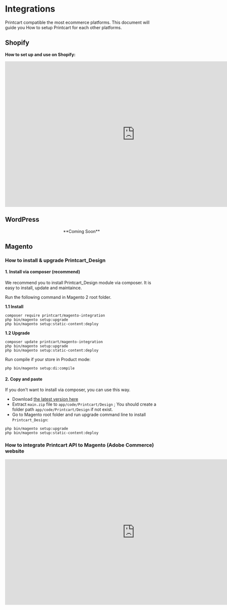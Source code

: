 # Integrations
Printcart compatible the most ecommerce platforms. This document will guide you How to setup Printcart for each other platforms.

## Shopify

**How to set up and use on Shopify:**

<iframe width="854" height="480" src="https://www.youtube.com/embed/Vbf6AfVwqOM" title="YouTube video player" frameborder="0" allow="accelerometer; autoplay; clipboard-write; encrypted-media; gyroscope; picture-in-picture" allowfullscreen></iframe>

## WordPress
<div align="center">**Coming Soon**</div>

## Magento
### How to install & upgrade Printcart_Design

#### 1. Install via composer (recommend)

We recommend you to install Printcart_Design module via composer. It is easy to install, update and maintaince.

Run the following command in Magento 2 root folder.

**1.1 Install**

```
composer require printcart/magento-integration
php bin/magento setup:upgrade
php bin/magento setup:static-content:deploy
```

**1.2 Upgrade**

```
composer update printcart/magento-integration
php bin/magento setup:upgrade
php bin/magento setup:static-content:deploy
```

Run compile if your store in Product mode:

```
php bin/magento setup:di:compile
```

#### 2. Copy and paste

If you don't want to install via composer, you can use this way. 

- Download [the latest version here](https://github.com/Printcart/magento-integration/archive/main.zip) 
- Extract `main.zip` file to `app/code/Printcart/Design` ; You should create a folder path `app/code/Printcart/Design` if not exist.
- Go to Magento root folder and run upgrade command line to install `Printcart_Design`:

```
php bin/magento setup:upgrade
php bin/magento setup:static-content:deploy
```
### How to integrate Printcart API to Magento (Adobe Commerce) website

<iframe width="854" height="480" src="https://www.youtube.com/embed/5Q5igif_gks" title="YouTube video player" frameborder="0" allow="accelerometer; autoplay; clipboard-write; encrypted-media; gyroscope; picture-in-picture" allowfullscreen></iframe>
